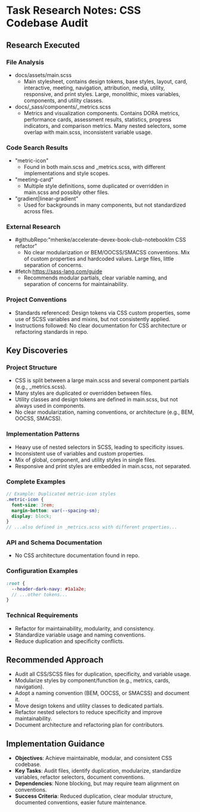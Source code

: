 <!-- markdownlint-disable-file -->

# Task Research Notes: CSS Codebase Audit

## Research Executed

### File Analysis

- docs/assets/main.scss
  - Main stylesheet, contains design tokens, base styles, layout, card, interactive, meeting, navigation, attribution, media, utility, responsive, and print styles. Large, monolithic, mixes variables, components, and utility classes.
- docs/\_sass/components/\_metrics.scss
  - Metrics and visualization components. Contains DORA metrics, performance cards, assessment results, statistics, progress indicators, and comparison metrics. Many nested selectors, some overlap with main.scss, inconsistent variable usage.

### Code Search Results

- "metric-icon"
  - Found in both main.scss and \_metrics.scss, with different implementations and style scopes.
- "meeting-card"
  - Multiple style definitions, some duplicated or overridden in main.scss and possibly other files.
- "gradient|linear-gradient"
  - Used for backgrounds in many components, but not standardized across files.

### External Research

- #githubRepo:"mhenke/accelerate-devex-book-club-notebooklm CSS refactor"
  - No clear modularization or BEM/OOCSS/SMACSS conventions. Mix of custom properties and hardcoded values. Large files, little separation of concerns.
- #fetch:https://sass-lang.com/guide
  - Recommends modular partials, clear variable naming, and separation of concerns for maintainability.

### Project Conventions

- Standards referenced: Design tokens via CSS custom properties, some use of SCSS variables and mixins, but not consistently applied.
- Instructions followed: No clear documentation for CSS architecture or refactoring standards in repo.

## Key Discoveries

### Project Structure

- CSS is split between a large main.scss and several component partials (e.g., \_metrics.scss).
- Many styles are duplicated or overridden between files.
- Utility classes and design tokens are defined in main.scss, but not always used in components.
- No clear modularization, naming conventions, or architecture (e.g., BEM, OOCSS, SMACSS).

### Implementation Patterns

- Heavy use of nested selectors in SCSS, leading to specificity issues.
- Inconsistent use of variables and custom properties.
- Mix of global, component, and utility styles in single files.
- Responsive and print styles are embedded in main.scss, not separated.

### Complete Examples

```scss
// Example: Duplicated metric-icon styles
.metric-icon {
  font-size: 3rem;
  margin-bottom: var(--spacing-sm);
  display: block;
}
// ...also defined in _metrics.scss with different properties...
```

### API and Schema Documentation

- No CSS architecture documentation found in repo.

### Configuration Examples

```scss
:root {
  --header-dark-navy: #1a1a2e;
  // ...other tokens...
}
```

### Technical Requirements

- Refactor for maintainability, modularity, and consistency.
- Standardize variable usage and naming conventions.
- Reduce duplication and specificity conflicts.

## Recommended Approach

- Audit all CSS/SCSS files for duplication, specificity, and variable usage.
- Modularize styles by component/function (e.g., metrics, cards, navigation).
- Adopt a naming convention (BEM, OOCSS, or SMACSS) and document it.
- Move design tokens and utility classes to dedicated partials.
- Refactor nested selectors to reduce specificity and improve maintainability.
- Document architecture and refactoring plan for contributors.

## Implementation Guidance

- **Objectives**: Achieve maintainable, modular, and consistent CSS codebase.
- **Key Tasks**: Audit files, identify duplication, modularize, standardize variables, refactor selectors, document conventions.
- **Dependencies**: None blocking, but may require team alignment on conventions.
- **Success Criteria**: Reduced duplication, clear modular structure, documented conventions, easier future maintenance.
